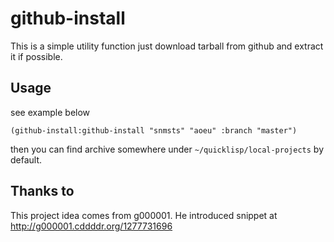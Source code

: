 # github-install

This is a simple utility function just download tarball from github and extract it if possible.
 
## Usage
see example below

```
(github-install:github-install "snmsts" "aoeu" :branch "master")
```
then you can find archive somewhere under `~/quicklisp/local-projects` by default.

## Thanks to
This project idea comes from g000001.
He introduced snippet at http://g000001.cddddr.org/1277731696
